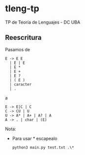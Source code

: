 # tleng-tp
TP de Teoría de Lenguajes - DC UBA

## Reescritura

Pasamos de

```text
E -> E E
  | E | E
  | E *
  | E +
  | E ?
  | ( E )
  | caracter
  | .
```

a

```text
E -> E|C | C
C -> CU | U
U -> A* | A+ | A? | A
A -> . | char | (E)
```

Nota:

- Para usar * escapealo

  ```
  python3 main.py test.txt .\*
  ```
